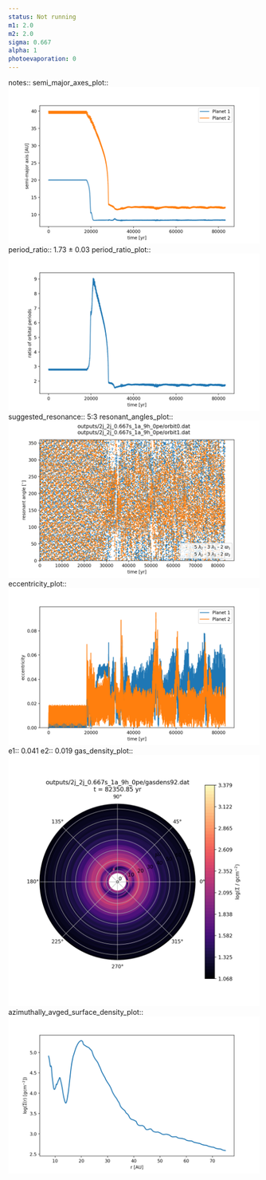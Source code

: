```yaml
---
status: Not running
m1: 2.0
m2: 2.0
sigma: 0.667
alpha: 1
photoevaporation: 0
---
```


notes::
semi_major_axes_plot:: ![semi_major_axes_2j_2j_0.667s_1a_9h_0pe.png](plots/semi_major_axes/semi_major_axes_2j_2j_0.667s_1a_9h_0pe.png)
period_ratio:: 1.73 ± 0.03
period_ratio_plot:: ![period_ratio_2j_2j_0.667s_1a_9h_0pe.png](plots/period_ratio/period_ratio_2j_2j_0.667s_1a_9h_0pe.png)
suggested_resonance:: 5:3
resonant_angles_plot:: ![resonant_angles_2j_2j_0.667s_1a_9h_0pe.png](plots/resonant_angles/resonant_angles_2j_2j_0.667s_1a_9h_0pe.png)
eccentricity_plot:: ![eccentricity_2j_2j_0.667s_1a_9h_0pe.png](plots/eccentricity/eccentricity_2j_2j_0.667s_1a_9h_0pe.png)
e1:: 0.041
e2:: 0.019
gas_density_plot:: ![gas_density_2j_2j_0.667s_1a_9h_0pe.png](plots/gas_density/gas_density_2j_2j_0.667s_1a_9h_0pe.png)
azimuthally_avged_surface_density_plot:: ![azimuthally_avged_surface_density_2j_2j_0.667s_1a_9h_0pe.png](plots/azimuthally_avged_surface_density/azimuthally_avged_surface_density_2j_2j_0.667s_1a_9h_0pe.png)

